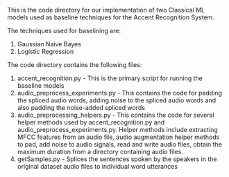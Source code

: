 This is the code directory for our implementation of two Classical ML models used as baseline techniques for the Accent Recognition System.

The techniques used for baselining are:
1. Gaussian Naive Bayes
2. Logistic Regression

The code directory contains the following files:
1. accent_recognition.py - This is the primary script for running the baseline models 
2. audio_preprocess_experiments.py - This contains the code for padding the spliced audio words, adding noise to the spliced audio words and also padding the noise-added spliced words
3. audio_preprocessing_helpers.py - This contains the code for several helper methods used by accent_recognition.py and audio_preprocess_experiments.py. Helper methods include
                                    extracting MFCC features from an audio file, audio augmentation helper methods to pad, add noise to audio signals, read and write audio files,
                                    obtain the maximum duration from a directory containing audio files.
4. getSamples.py - Splices the sentences spoken by the speakers in the original dataset audio files to individual word utterances



                                 
